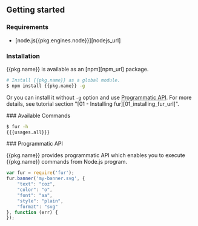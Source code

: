 Getting started
------

### Requirements

+ [node.js{{pkg.engines.node}}][nodejs_url]

### Installation

{{pkg.name}} is available as an [npm][npm_url] package.

```bash
# Install {{pkg.name}} as a global module.
$ npm install {{pkg.name}} -g
```

Or you can install it without `-g` option and use [Programmatic API](#programmatic-api).
For more details, see tutorial section "[01 - Installing fur][01_installing_fur_url]".


<a name="available commands" />
### Available Commands

```bash
$ fur -h
{{{usages.all}}}
```

<a name="programmatic-api" />
### Programmatic API

{{pkg.name}} provides programmatic API which enables you to execute {{pkg.name}} commands from Node.js program.

```javascript
var fur = require('fur');
fur.banner('my-banner.svg', {
    "text": "coz",
    "color": "o",
    "font": "aa",
    "style": "plain",
    "format": "svg"
}, function (err) {
});
```